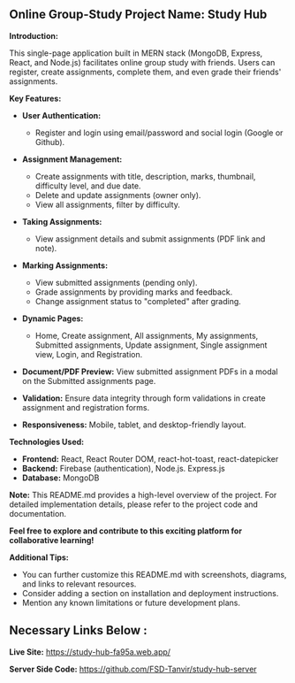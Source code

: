## Online Group-Study Project Name: Study Hub 

**Introduction:**

This single-page application built in MERN stack (MongoDB, Express, React, and Node.js) facilitates online group study with friends. Users can register, create assignments, complete them, and even grade their friends' assignments.

**Key Features:**

* **User Authentication:**
    * Register and login using email/password and social login (Google or Github).
* **Assignment Management:**
    * Create assignments with title, description, marks, thumbnail, difficulty level, and due date.
    * Delete and update assignments (owner only).
    * View all assignments, filter by difficulty.
* **Taking Assignments:**
    * View assignment details and submit assignments (PDF link and note).
* **Marking Assignments:**
    * View submitted assignments (pending only).
    * Grade assignments by providing marks and feedback.
    * Change assignment status to "completed" after grading.
* **Dynamic Pages:**
    * Home, Create assignment, All assignments, My assignments, Submitted assignments, Update assignment, Single assignment view, Login, and Registration.

* **Document/PDF Preview:** View submitted assignment PDFs in a modal on the Submitted assignments page.
* **Validation:** Ensure data integrity through form validations in create assignment and registration forms.
* **Responsiveness:** Mobile, tablet, and desktop-friendly layout.

**Technologies Used:**

* **Frontend:** React, React Router DOM, react-hot-toast, react-datepicker
* **Backend:** Firebase (authentication), Node.js. Express.js
* **Database:** MongoDB

**Note:** This README.md provides a high-level overview of the project. For detailed implementation details, please refer to the project code and documentation.

**Feel free to explore and contribute to this exciting platform for collaborative learning!**

**Additional Tips:**

* You can further customize this README.md with screenshots, diagrams, and links to relevant resources.
* Consider adding a section on installation and deployment instructions.
* Mention any known limitations or future development plans.

## Necessary Links Below :

**Live Site:** https://study-hub-fa95a.web.app/

**Server Side Code:** https://github.com/FSD-Tanvir/study-hub-server

